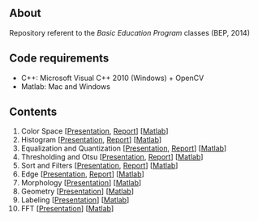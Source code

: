 ## About
Repository referent to the *Basic Education Program* classes (BEP, 2014)

## Code requirements
* C++: Microsoft Visual C++ 2010 (Windows) + OpenCV
* Matlab: Mac and Windows

## Contents
01. Color Space [[Presentation](https://github.com/gcunhase/BEP-2014/blob/master/Presentations/01-Color%20Space.pdf), [Report](https://github.com/gcunhase/BEP-2014/blob/master/Reports/01-Color%20Space.pdf)] [[Matlab](https://github.com/gcunhase/BEP-2014/tree/master/Matlab%20Code/01-Color%20Space)]
02. Histogram [[Presentation](https://github.com/gcunhase/BEP-2014/blob/master/Presentations/02-Histogram.pdf), [Report](https://github.com/gcunhase/BEP-2014/blob/master/Reports/02_03-Statistics,%20Histogram,%20Equalization%20and%20Quantization.pdf)] [[Matlab](https://github.com/gcunhase/BEP-2014/tree/master/Matlab%20Code/02-Histogram)]
03. Equalization and Quantization [[Presentation](https://github.com/gcunhase/BEP-2014/blob/master/Presentations/03-Equalization%20and%20Quantization.pdf), [Report](https://github.com/gcunhase/BEP-2014/blob/master/Reports/02_03-Statistics,%20Histogram,%20Equalization%20and%20Quantization.pdf)] [[Matlab](https://github.com/gcunhase/BEP-2014/tree/master/Matlab%20Code/03-Equalization%20and%20Quantization)]
04. Thresholding and Otsu [[Presentation](https://github.com/gcunhase/BEP-2014/blob/master/Presentations/04-Thresholding%20and%20Otsu.pdf), [Report](https://github.com/gcunhase/BEP-2014/blob/master/Reports/04-Thresholding%20and%20Otsu.pdf)] [[Matlab](https://github.com/gcunhase/BEP-2014/tree/master/Matlab%20Code/04-Thresholding%20and%20Otsu)]
05. Sort and Filters [[Presentation](https://github.com/gcunhase/BEP-2014/blob/master/Presentations/05-Sort%20and%Filters.pdf), [Report](https://github.com/gcunhase/BEP-2014/blob/master/Reports/05-Sort%20and%20Filters.pdf)] [[Matlab](https://github.com/gcunhase/BEP-2014/tree/master/Matlab%20Code/05-Sort%20and%20Filters)]
06. Edge [[Presentation](https://github.com/gcunhase/BEP-2014/blob/master/Presentations/06-Edge.pdf), [Report](https://github.com/gcunhase/BEP-2014/blob/master/Reports/06-Edge.pdf)] [[Matlab](https://github.com/gcunhase/BEP-2014/tree/master/Matlab%20Code/06-Edge)]
07. Morphology [[Presentation](https://github.com/gcunhase/BEP-2014/blob/master/Presentations/07-Morphology.pdf)] [[Matlab](https://github.com/gcunhase/BEP-2014/tree/master/Matlab%20Code/07-Morphology)]
08. Geometry [[Presentation](https://github.com/gcunhase/BEP-2014/blob/master/Presentations/08-Geometry.pdf)] [[Matlab](https://github.com/gcunhase/BEP-2014/tree/master/Matlab%20Code/08-Geometry)]
09. Labeling [[Presentation](https://github.com/gcunhase/BEP-2014/blob/master/Presentations/09-Labeling.pdf)] [[Matlab](https://github.com/gcunhase/BEP-2014/tree/master/Matlab%20Code/09-Labeling)]
10. FFT [[Presentation](https://github.com/gcunhase/BEP-2014/blob/master/Presentations/10-FFT.pdf)] [[Matlab](https://github.com/gcunhase/BEP-2014/tree/master/Matlab%20Code/10-FFT)]
